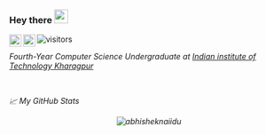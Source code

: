 ### Hey there <img src="https://media.giphy.com/media/hvRJCLFzcasrR4ia7z/giphy.gif" width="25px">
<a href="https://twitter.com/AnshulC18400441">
  <img align="left" alt="Anshul Choudhary | Twitter" width="22px" src="https://raw.githubusercontent.com/peterthehan/peterthehan/master/assets/twitter.svg" />
</a>
<a href="https://www.linkedin.com/in/anshul-iitkgp/">
  <img align="left" alt="Anshuls's LinkedIN" width="22px" src="https://raw.githubusercontent.com/peterthehan/peterthehan/master/assets/linkedin.svg" />
</a>

![visitors](https://visitor-badge.glitch.me/badge?page_id=ansh121.ansh121)

<p><em>Fourth-Year Computer Science Undergraduate at <a href="http://www.iitkgp.ac.in/r">Indian institute of Technology Kharagpur</a></p>

<br />

📈 My GitHub Stats

<p align="center"> <img src="https://github-readme-stats.vercel.app/api?username=ansh121&show_icons=true&theme=gotham" alt="abhisheknaiidu" />
